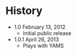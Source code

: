 History
================================================================================

- 1.0 February 13, 2012
	- Initial public release
- 1.0.1 April 26, 2013
	- Plays with YAMS
